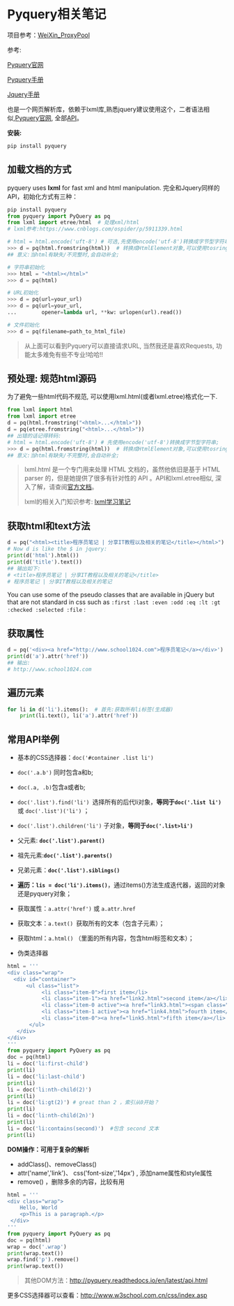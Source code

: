 # Pyquery相关笔记

项目参考：[WeiXin_ProxyPool](https://github.com/yaro97/spider_projects/blob/master/WeiXin_ProxyPool/main.py)

参考: 

[Pyquery官网](https://github.com/gawel/pyquery)

[Pyquery手册](http://pyquery.readthedocs.io/en/latest/)

[Jquery手册](https://www.w3schools.com/jquery/)

也是一个网页解析库，依赖于lxml库,熟悉jquery建议使用这个，二者语法相似,[Pyquery官网](https://pythonhosted.org/pyquery/), 全部[API](https://pythonhosted.org/pyquery/api.html)。

**安装:** 

```python
pip install pyquery
```

## 加载文档的方式

pyquery uses **lxml** for fast xml and html manipulation. 完全和Jquery同样的API，初始化方式有三种：

```python
pip install pyquery
from pyquery import PyQuery as pq
from lxml import etree/html  # 处理xml/html
# lxml参考:https://www.cnblogs.com/ospider/p/5911339.html

# html = html.encode('uft-8') # 可选,先使用encode('utf-8')转换成字节型字符串;
>>> d = pq(html.fromstring(html))  # 转换成HtmlElement对象,可以使用tosring()再转变成字节型字符串,再次使用decode('utf-8')转换成Unicode字符串
## 意义:当html有缺失/不完整时,会自动补全;

# 字符串初始化
>>> html = "<html></html>"
>>> d = pq(html)

# URL初始化
>>> d = pq(url=your_url)
>>> d = pq(url=your_url,
...        opener=lambda url, **kw: urlopen(url).read())

# 文件初始化
>>> d = pq(filename=path_to_html_file)
```

> 从上面可以看到Pyquery可以直接请求URL, 当然我还是喜欢Requests, 功能太多难免有些不专业!哈哈!!

## 预处理: 规范html源码

为了避免一些html代码不规范, 可以使用lxml.html(或者lxml.etree)格式化一下.

```python
from lxml import html
from lxml import etree
d = pq(html.fromstring("<html>...</html>"))
d = pq(etree.fromstring("<html>...</html>"))
## 出错的话记得转码:
# html = html.encode('uft-8') # 先使用encode('utf-8')转换成字节型字符串;
>>> d = pq(html.fromstring(html))  # 转换成HtmlElement对象,可以使用tosring()再转变成字节型字符串,再次使用decode('utf-8')转换成Unicode字符串
## 意义:当html有缺失/不完整时,会自动补全;
```

> lxml.html 是一个专门用来处理 HTML 文档的，虽然他依旧是基于 HTML parser 的，但是她提供了很多有针对性的 API 。API和lxml.etree相似, 深入了解，请查阅[官方文档](http://lxml.de/)。
>
> lxml的相关入门知识参考: [lxml学习笔记](https://www.jianshu.com/p/e084c2b2b66d)

## 获取html和text方法

```python
d = pq("<html><title>程序员笔记 | 分享IT教程以及相关的笔记</title></html>")
# Now d is like the $ in jquery:
print(d('html').html())
print(d('title').text())
## 输出如下:
# <title>程序员笔记 | 分享IT教程以及相关的笔记</title>
# 程序员笔记 | 分享IT教程以及相关的笔记
```

You can use some of the pseudo classes that are available in jQuery but that are not standard in css such as `:first :last :even :odd :eq :lt :gt :checked :selected :file` :

## 获取属性

```python
d = pq('<div><a href="http://www.school1024.com">程序员笔记</a></div>')
print(d('a').attr('href'))
## 输出:
# http://www.school1024.com
```

## 遍历元素

```python
for li in d('li').items():  # 首先:获取所有li标签(生成器)
	print(li.text(), li('a').attr('href'))
```

## 常用API举例

- 基本的CSS选择器：`doc('#container .list li')`
- `doc('.a.b')` 同时包含a和b; 
- `doc(.a, .b)`包含a或者b;
- `doc('.list').find('li') `选择所有的后代li对象，**等同于`doc('.list li')`** 或 `doc('.list')('li')` ；
- `doc('.list').children('li')` 子对象，**等同于`doc('.list>li')`**
- 父元素: **`doc('.list').parent()`**
- 祖先元素:**`doc('.list').parents()`**
- 兄弟元素：**`doc('.list').siblings()`**
- **遍历：`lis = doc('li').items()`**，通过items()方法生成迭代器，返回的对象还是pyquery对象；
- 获取属性：`a.attr('href')` 或 `a.attr.href`
- 获取文本：`a.text() `获取所有的文本（包含子元素）；
- 获取html：`a.html()` （里面的所有内容，包含html标签和文本）；


- 伪类选择器

```python
html = '''
<div class="wrap">
  <div id="container">
      <ul class="list">
           <li class="item-0">first item</li>
           <li class="item-1"><a href="link2.html">second item</a></li>
           <li class="item-0 active"><a href="link3.html"><span class="bold">third item</span></a></li>
           <li class="item-1 active"><a href="link4.html">fourth item</a></li>
           <li class="item-0"><a href="link5.html">fifth item</a></li>
       </ul>
   </div>
</div>
'''
from pyquery import PyQuery as pq
doc = pq(html)
li = doc('li:first-child')
print(li)
li = doc('li:last-child')
print(li)
li = doc('li:nth-child(2)')
print(li)
li = doc('li:gt(2)') # great than 2 ，索引从0开始？
print(li)
li = doc('li:nth-child(2n)')
print(li)
li = doc('li:contains(second)')  #包含 second 文本
print(li)
```

**DOM操作：可用于复杂的解析**

- addClass()、removeClass()
- attr('name','link')、 css('font-size','14px')  , 添加name属性和style属性
- remove() ，删除多余的内容，比较有用

```python
html = '''
<div class="wrap">
    Hello, World
    <p>This is a paragraph.</p>
 </div>
'''
from pyquery import PyQuery as pq
doc = pq(html)
wrap = doc('.wrap')
print(wrap.text())
wrap.find('p').remove()
print(wrap.text())
```

> 其他DOM方法：<http://pyquery.readthedocs.io/en/latest/api.html>

更多CSS选择器可以查看：http://www.w3school.com.cn/css/index.asp

